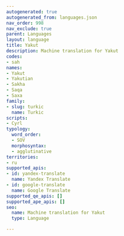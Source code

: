 ```yaml
---
autogenerated: true
autogenerated_from: languages.json
nav_order: 998
nav_exclude: true
parent: Languages
layout: language
title: Yakut
description: Machine translation for Yakut
codes:
- sah
names:
- Yakut
- Yakutian
- Sakha
- Saqa
- Saxa
family:
- slug: turkic
  name: Turkic
scripts:
- Cyrl
typology:
  word_order:
  - SOV
  morphosyntax:
  - agglutinative
territories:
- ru
supported_apis:
- id: yandex-translate
  name: Yandex Translate
- id: google-translate
  name: Google Translate
supported_qe_apis: []
supported_ape_apis: []
seo:
  name: Machine translation for Yakut
  type: Language

---
```



